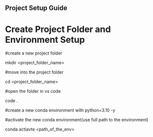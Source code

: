 ## Project Setup Guide

# Create Project Folder and Environment Setup

#create a new project folder

 mkdir <project_folder_name>

#move into the project folder
 
 cd <project_folder_name>

#open the folder in vs code
 
 code .

#create a new conda environment with python=3.10 -y

#activate the new conda environment(use full path to the environment)
 
 conda actiavte <path_of_the_env>


